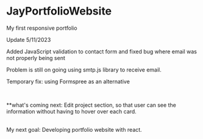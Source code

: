 # JayPortfolioWebsite

My first responsive portfolio


<div>
<p>Update 5/11/2023</p>
<p>Added JavaScript validation to contact form and fixed bug where email was not properly being sent</p>
</div> 
<P>Problem is still on going using smtp.js library to receive email.</p>
<p>Temporary fix: using Formspree as an alternative</p>
<br>
<div>
<p>**what's coming next: Edit project section, so that user can see the information without having to hover over each card.</p>
</div>
<br>
<div>
My next goal: Developing portfolio website with react.
</div>
